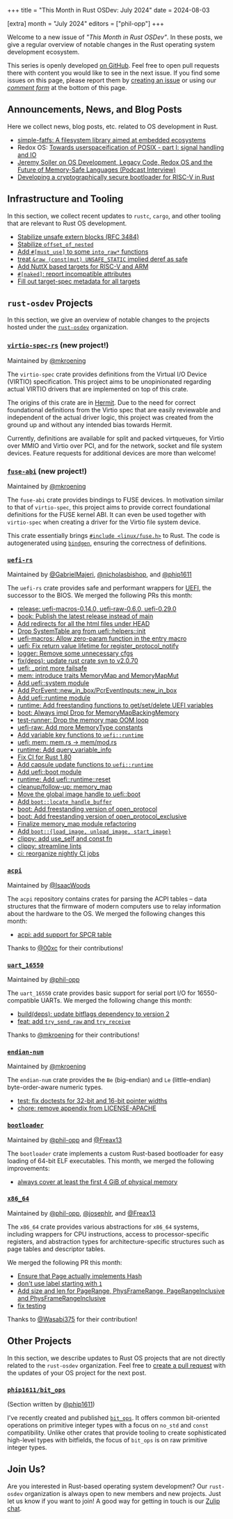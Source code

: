 +++
title = "This Month in Rust OSDev: July 2024"
date = 2024-08-03

[extra]
month = "July 2024"
editors = ["phil-opp"]
+++

Welcome to a new issue of _"This Month in Rust OSDev"_. In these posts, we give a regular overview of notable changes in the Rust operating system development ecosystem.

<!-- more -->

This series is openly developed [on GitHub](https://github.com/rust-osdev/homepage/). Feel free to open pull requests there with content you would like to see in the next issue. If you find some issues on this page, please report them by [creating an issue](https://github.com/rust-osdev/homepage/issues/new) or using our <a href="#comment-form">_comment form_</a> at the bottom of this page.

<!--
    This is a draft for the upcoming "This Month in Rust OSDev (July 2024)" post.
    Feel free to create pull requests against the `next` branch to add your
    content here.
    Please take a look at the past posts on https://rust-osdev.com/ to see the
    general structure of these posts.
-->

## Announcements, News, and Blog Posts

Here we collect news, blog posts, etc. related to OS development in Rust.

- [simple-fatfs: A filesystem library aimed at embedded ecosystems](https://www.reddit.com/r/rust/comments/1ejukow/simplefatfs_a_filesystem_library_aimed_at/)
- Redox OS: [Towards userspaceification of POSIX - part I: signal handling and IO](https://www.redox-os.org/news/kernel-11/)
- [Jeremy Soller on OS Development, Legacy Code, Redox OS and the Future of Memory-Safe Languages (Podcast Interview)](https://corrode.dev/podcast/s02e07-system76/)
- [Developing a cryptographically secure bootloader for RISC-V in Rust](https://www.codethink.co.uk/articles/2024/secure_bootloader/)

<!--
Please follow this template:

- [Title](https://example.com)
  - (optional) Some additional context
-->


## Infrastructure and Tooling

In this section, we collect recent updates to `rustc`, `cargo`, and other tooling that are relevant to Rust OS development.

- [Stabilize unsafe extern blocks (RFC 3484)](https://github.com/rust-lang/rust/pull/127921)
- [Stabilize `offset_of_nested`](https://github.com/rust-lang/rust/pull/128284)
- [Add `#[must_use]` to some `into_raw*` functions](https://github.com/rust-lang/rust/pull/127586)
- [treat `&raw (const|mut) UNSAFE_STATIC` implied deref as safe](https://github.com/rust-lang/rust/pull/125834)
- [Add NuttX based targets for RISC-V and ARM](https://github.com/rust-lang/rust/pull/127755)
- [`#[naked]`: report incompatible attributes](https://github.com/rust-lang/rust/pull/127853)
- [Fill out target-spec metadata for all targets](https://github.com/rust-lang/rust/pull/127265)

<!--
    Please use the following template:

- [Title](https://example.com)
  - (optional) Some additional context
-->


## `rust-osdev` Projects

In this section, we give an overview of notable changes to the projects hosted under the [`rust-osdev`](https://github.com/rust-osdev/about) organization.


### [`virtio-spec-rs`](https://github.com/rust-osdev/virtio-spec-rs) (new project!)
<span class="maintainers">Maintained by [@mkroening](https://github.com/mkroening)</span>

The `virtio-spec` crate provides definitions from the Virtual I/O Device (VIRTIO) specification. 
This project aims to be unopinionated regarding actual VIRTIO drivers that are implemented on top of this crate.

The origins of this crate are in [Hermit](https://github.com/hermit-os/kernel).
Due to the need for correct foundational definitions from the Virtio spec that are easily reviewable and independent of the actual driver logic, this project was created from the ground up and without any intended bias towards Hermit.

Currently, definitions are available for split and packed virtqueues, for Virtio over MMIO and Virtio over PCI, and for the network, socket and file system devices.
Feature requests for additional devices are more than welcome!


### [`fuse-abi`](https://github.com/rust-osdev/fuse-abi) (new project!)
<span class="maintainers">Maintained by [@mkroening](https://github.com/mkroening)</span>

The `fuse-abi` crate provides bindings to FUSE devices.
In motivation similar to that of `virtio-spec`, this project aims to provide correct foundational definitions for the FUSE kernel ABI.
It can even be used together with `virtio-spec` when creating a driver for the Virtio file system device.

This crate essentially brings [`#include <linux/fuse.h>`](https://git.kernel.org/pub/scm/linux/kernel/git/torvalds/linux.git/tree/include/uapi/linux/fuse.h?h=v6.9) to Rust.
The code is autogenerated using [`bindgen`](https://github.com/rust-lang/rust-bindgen), ensuring the correctness of definitions.

### [`uefi-rs`](https://github.com/rust-osdev/uefi-rs)
<span class="maintainers">Maintained by [@GabrielMajeri](https://github.com/GabrielMajeri), [@nicholasbishop](https://github.com/nicholasbishop), and [@phip1611](https://github.com/phip1611)</span>

The `uefi-rs` crate provides safe and performant wrappers for [UEFI](https://en.wikipedia.org/wiki/Unified_Extensible_Firmware_Interface), the successor to the BIOS. We merged the following PRs this month:

- [release: uefi-macros-0.14.0, uefi-raw-0.6.0, uefi-0.29.0](https://github.com/rust-osdev/uefi-rs/pull/1221)
- [book: Publish the latest release instead of main](https://github.com/rust-osdev/uefi-rs/pull/1224)
- [Add redirects for all the html files under HEAD](https://github.com/rust-osdev/uefi-rs/pull/1225)
- [Drop SystemTable arg from uefi::helpers::init](https://github.com/rust-osdev/uefi-rs/pull/1226)
- [uefi-macros: Allow zero-param function in the entry macro](https://github.com/rust-osdev/uefi-rs/pull/1227)
- [uefi: Fix return value lifetime for register_protocol_notify](https://github.com/rust-osdev/uefi-rs/pull/1228)
- [logger: Remove some unnecessary cfgs](https://github.com/rust-osdev/uefi-rs/pull/1235)
- [fix(deps): update rust crate syn to v2.0.70](https://github.com/rust-osdev/uefi-rs/pull/1231)
- [uefi: _print more failsafe](https://github.com/rust-osdev/uefi-rs/pull/1239)
- [mem: introduce traits MemoryMap and MemoryMapMut](https://github.com/rust-osdev/uefi-rs/pull/1234)
- [Add uefi::system module](https://github.com/rust-osdev/uefi-rs/pull/1237)
- [Add PcrEvent::new_in_box/PcrEventInputs::new_in_box](https://github.com/rust-osdev/uefi-rs/pull/1246)
- [Add uefi::runtime module](https://github.com/rust-osdev/uefi-rs/pull/1249)
- [runtime: Add freestanding functions to get/set/delete UEFI variables](https://github.com/rust-osdev/uefi-rs/pull/1250)
- [boot: Always impl Drop for MemoryMapBackingMemory](https://github.com/rust-osdev/uefi-rs/pull/1248)
- [test-runner: Drop the memory map OOM loop](https://github.com/rust-osdev/uefi-rs/pull/1254)
- [uefi-raw: Add more MemoryType constants](https://github.com/rust-osdev/uefi-rs/pull/1253)
- [Add variable key functions to `uefi::runtime`](https://github.com/rust-osdev/uefi-rs/pull/1252)
- [uefi: mem: mem.rs -> mem/mod.rs](https://github.com/rust-osdev/uefi-rs/pull/1251)
- [runtime: Add query_variable_info](https://github.com/rust-osdev/uefi-rs/pull/1256)
- [Fix CI for Rust 1.80](https://github.com/rust-osdev/uefi-rs/pull/1261)
- [Add capsule update functions to `uefi::runtime`](https://github.com/rust-osdev/uefi-rs/pull/1259)
- [Add uefi::boot module](https://github.com/rust-osdev/uefi-rs/pull/1255)
- [runtime: Add uefi::runtime::reset](https://github.com/rust-osdev/uefi-rs/pull/1258)
- [cleanup/follow-up: memory_map](https://github.com/rust-osdev/uefi-rs/pull/1240)
- [Move the global image handle to uefi::boot](https://github.com/rust-osdev/uefi-rs/pull/1262)
- [Add `boot::locate_handle_buffer`](https://github.com/rust-osdev/uefi-rs/pull/1269)
- [boot: Add freestanding version of open_protocol](https://github.com/rust-osdev/uefi-rs/pull/1270)
- [boot: Add freestanding version of open_protocol_exclusive](https://github.com/rust-osdev/uefi-rs/pull/1272)
- [Finalize memory_map module refactoring](https://github.com/rust-osdev/uefi-rs/pull/1263)
- [Add `boot::{load_image, unload_image, start_image}`](https://github.com/rust-osdev/uefi-rs/pull/1273)
- [clippy: add use_self and const fn](https://github.com/rust-osdev/uefi-rs/pull/1271)
- [clippy: streamline lints](https://github.com/rust-osdev/uefi-rs/pull/1274)
- [ci: reorganize nightly CI jobs](https://github.com/rust-osdev/uefi-rs/pull/1275)

<!-- - [fix(deps): update rust crate clap to v4.5.8](https://github.com/rust-osdev/uefi-rs/pull/1220) -->
<!-- - [chore(deps): update rust crate log to v0.4.22](https://github.com/rust-osdev/uefi-rs/pull/1219) -->
<!-- - [chore(deps): update crate-ci/typos action to v1.23.1](https://github.com/rust-osdev/uefi-rs/pull/1232) -->
<!-- - [chore(deps): lock file maintenance](https://github.com/rust-osdev/uefi-rs/pull/1233) -->
<!-- - [chore(deps): update crate-ci/typos action to v1.23.2](https://github.com/rust-osdev/uefi-rs/pull/1242) -->
<!-- - [chore(deps): lock file maintenance](https://github.com/rust-osdev/uefi-rs/pull/1245) -->
<!-- - [chore(deps): lock file maintenance](https://github.com/rust-osdev/uefi-rs/pull/1257) -->
<!-- - [chore(deps): update crate-ci/typos action to v1.23.5](https://github.com/rust-osdev/uefi-rs/pull/1265) -->
<!-- - [chore(deps): lock file maintenance](https://github.com/rust-osdev/uefi-rs/pull/1267) -->
<!-- - [fix(deps): update rust crate heck to 0.5.0](https://github.com/rust-osdev/uefi-rs/pull/1268) -->



### [`acpi`](https://github.com/rust-osdev/acpi)
<span class="maintainers">Maintained by [@IsaacWoods](https://github.com/IsaacWoods)</span>

The `acpi` repository contains crates for parsing the ACPI tables – data structures that the firmware of modern computers use to relay information about the hardware to the OS. We merged the following changes this month:

- [acpi: add support for SPCR table](https://github.com/rust-osdev/acpi/pull/216)

Thanks to [@00xc](https://github.com/00xc) for their contributions!


### [`uart_16550`](https://github.com/rust-osdev/uart_16550)
<span class="maintainers">Maintained by [@phil-opp](https://github.com/phil-opp)</span>

The `uart_16550` crate provides basic support for serial port I/O for 16550-compatible UARTs. We merged the following change this month:

- [build(deps): update bitflags dependency to version 2](https://github.com/rust-osdev/uart_16550/pull/33)
- [feat: add `try_send_raw` and `try_receive`](https://github.com/rust-osdev/uart_16550/pull/34)

Thanks to [@mkroening](https://github.com/mkroening) for their contributions!


### [`endian-num`](https://github.com/rust-osdev/endian-num)
<span class="maintainers">Maintained by [@mkroening](https://github.com/mkroening)</span>

The `endian-num` crate provides the `Be` (big-endian) and `Le` (little-endian) byte-order-aware numeric types.

- [test: fix doctests for 32-bit and 16-bit pointer widths](https://github.com/rust-osdev/endian-num/pull/4)
- [chore: remove appendix from LICENSE-APACHE](https://github.com/rust-osdev/endian-num/pull/5)


### [`bootloader`](https://github.com/rust-osdev/bootloader)
<span class="maintainers">Maintained by [@phil-opp](https://github.com/phil-opp) and [@Freax13](https://github.com/orgs/rust-osdev/people/Freax13)</span>

The `bootloader` crate implements a custom Rust-based bootloader for easy loading of 64-bit ELF executables. This month, we merged the following improvements:

- [always cover at least the first 4 GiB of physical memory](https://github.com/rust-osdev/bootloader/pull/448)


### [`x86_64`](https://github.com/rust-osdev/x86_64)
<span class="maintainers">Maintained by [@phil-opp](https://github.com/phil-opp), [@josephlr](https://github.com/orgs/rust-osdev/people/josephlr), and [@Freax13](https://github.com/orgs/rust-osdev/people/Freax13)</span>

The `x86_64` crate provides various abstractions for `x86_64` systems, including wrappers for CPU instructions, access to processor-specific registers, and abstraction types for architecture-specific structures such as page tables and descriptor tables.

We merged the following PR this month:

- [Ensure that Page actually implements Hash](https://github.com/rust-osdev/x86_64/pull/490)
- [don't use label starting with `1`](https://github.com/rust-osdev/x86_64/pull/492)
- [Add size and len for PageRange, PhysFrameRange, PageRangeInclusive and PhysFrameRangeInclusive](https://github.com/rust-osdev/x86_64/pull/491)
- [fix testing](https://github.com/rust-osdev/x86_64/pull/495)

Thanks to [@Wasabi375](https://github.com/Wasabi375) for their contribution!


<!--
    Please use the following template:

    ### [`repo_name`](https://github.com/rust-osdev/repo_name)
    <span class="maintainers">Maintained by [@maintainer_1](https://github.com/maintainer_1)</span>

    The `repo_name` crate ...<<short introduction>>...

    We merged the following changes this month:
    <<changelog, either in list or text form>>
-->


## Other Projects

In this section, we describe updates to Rust OS projects that are not directly related to the `rust-osdev` organization. Feel free to [create a pull request](https://github.com/rust-osdev/homepage/pulls) with the updates of your OS project for the next post.

<!--
    Please use the following template:

    ### [`owner_name/repo_name`](https://github.com/rust-osdev/owner_name/repo_name)
    <span class="maintainers">(Section written by [@your_github_name](https://github.com/your_github_name))</span>

    ...<<your project updates>>...
-->

### [`phip1611/bit_ops`](https://github.com/phip1611/bit_ops)
<span class="maintainers">(Section written by [@phip1611](https://github.com/phip1611))</span>

I've recently created and published [`bit_ops`](https://github.com/phip1611/bit_ops).
It offers common bit-oriented operations on primitive integer types with a focus on
`no_std` and `const` compatibility. Unlike other crates that provide tooling to
create sophisticated high-level types with bitfields, the focus of `bit_ops` is
on raw primitive integer types.


## Join Us?

Are you interested in Rust-based operating system development? Our `rust-osdev` organization is always open to new members and new projects. Just let us know if you want to join! A good way for getting in touch is our [Zulip chat](https://rust-osdev.zulipchat.com).
